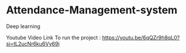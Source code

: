 # Attendance-Management-system
Deep learning

Youtube Video Link To run the project :
     https://youtu.be/6qQZr9h8qL0?si=tL2ucNr6ku6Vy69i
